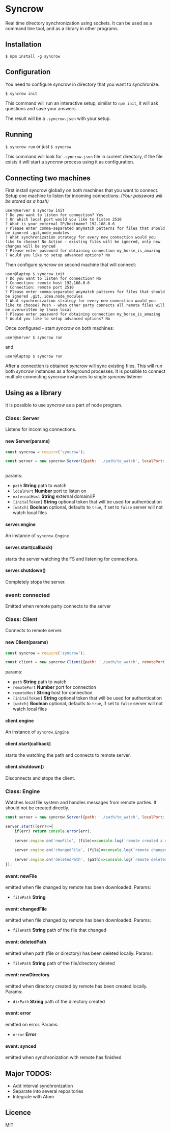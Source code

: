 # Syncrow

Real time directory synchronization using sockets. It can be used as a command line tool, and as a library in other programs. 

## Installation

`$ npm install -g syncrow`

## Configuration

You need to configure syncrow in directory that you want to synchronize.

`$ syncrow init`

This command will run an interactive setup, 
similar to `npm init`, it will ask questions and save your answers.

The result will be a `.syncrow.json` with your setup.

## Running

`$ syncrow run` or just `$ syncrow`

This command will look for `.syncrow.json` file in current directory, 
if the file exists it will start a *syncrow* process using it as configuration.  

## Connecting two machines

First install syncrow globally on both machines that you want to connect.
Setup one machine to listen for incoming connections:
*(Your password will be stored as a hash)*

```
user@server $ syncrow init
? Do you want to listen for connection? Yes
? On which local port would you like to listen 2510
? What is your external IP/hostname? 192.168.0.6
? Please enter comma-separated anymatch patterns for files that should be ignored .git,node_modules
? What synchronization strategy for every new connection would you like to choose? No Action - existing files will be ignored, only new changes will be synced
? Please enter password for obtaining connection my_horse_is_amazing
? Would you like to setup advanced options? No
```

Then configure *syncrow* on second machine that will connect:

```
user@laptop $ syncrow init
? Do you want to listen for connection? No
? Connection: remote host 192.168.0.6
? Connection: remote port 2510
? Please enter comma-separated anymatch patterns for files that should be ignored .git,.idea,node_modules
? What synchronization strategy for every new connection would you like to choose? Push - when other party connects all remote files will be overwritten by those local
? Please enter password for obtaining connection my_horse_is_amazing
? Would you like to setup advanced options? No
```

Once configured - start *syncrow* on both machines:

`user@server $ syncrow run`

and 

`user@laptop $ syncrow run`

After a connection is obtained *syncrow* will sync existing files.
This will run both *syncrow* instances as a foreground processes.
It is possible to connect multiple connecting *syncrow* instances to single *syncrow* listener

## Using as a library
It is possible to use *syncrow* as a part of node program.

### Class: Server
Listens for incoming connections.

#### new Server(params)
```js
const syncrow = require('syncrow');

const server = new syncrow.Server({path: './path/to_watch', localPort: 2510, externalHost: '192.168.0.2'});
                                      
```
params:
* `path`  **String** path to watch
* `localPort` **Number** port to listen on
* `externalHost` **String** external domain/IP  
* `[initalToken]` **String** optional token that will be used for authentication
* `[watch]` **Boolean** optional, defaults to `true`, if set to `false` server will not watch local files


#### server.engine
An instance of `syncrow.Engine`
#### server.start(callback)
starts the server watching the FS and listening for connections.
#### server.shutdown()
Completely stops the server. 
### event: connected
Emitted when remote party connects to the server 

### Class: Client
Connects to remote server.
#### new Client(params)
```js
const syncrow = require('syncrow');

const client = new syncrow.Client({path: './path/to_watch', remotePort: 2510, remoteHost: '127.0.0.1'});                                      
```
params:
* `path`  **String** path to watch
* `remotePort` **Number** port for connection
* `remoteHost` **String** host for connection
* `[initalToken]` **String** optional token that will be used for authentication
* `[watch]` **Boolean** optional, defaults to `true`, if set to `false` server will not watch local files


#### client.engine
An instance of `syncrow.Engine`
#### client.start(callback)
starts the watching the path and connects to remote server.
#### client.shutdown()
Disconnects and stops the client.

### Class: Engine
Watches local file system and handles messages from remote parties.
It should not be created directly.

```js
const server = new syncrow.Server({path: './path/to_watch', localPort: 2510, externalHost: '192.168.0.2'});

server.start((err)=>{
    if(err) return console.error(err);
    
    server.engine.on('newFile', (file)=>console.log(`remote created a new file: ${file}`));
    
    server.engine.on('changedFile', (file)=>console.log(`remote changed file: ${file}`));
    
    server.engine.on('deletedPath', (path)=>console.log(`remote deleted path (file or directory): ${path}`));
});
```

#### event: newFile
emitted when file changed by remote has been downloaded. Params:
* `filePath` **String**  
    
#### event: changedFile
emitted when file changed by remote has been downloaded. Params:
* `filePath` **String** path of the file that changed
   
#### event: deletedPath
emitted when path (file or directory) has been deleted locally. Params:
* `filePath` **String** path of the file/directory deleted

#### event: newDirectory
emitted when directory created by remote has been created locally. Params:
* `dirPath` **String** path of the directory created 

#### event: error
emitted on error. Params:
* `error` **Error**

#### event: synced
emitted when synchronization with remote has finished
 
## Major TODOS:

* Add interval synchronization
* Separate into several repositories
* Integrate with Atom

## Licence
MIT
